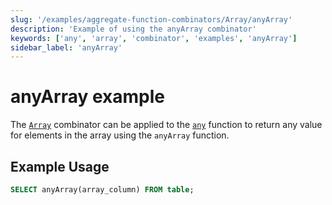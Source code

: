 ```yaml
---
slug: '/examples/aggregate-function-combinators/Array/anyArray'
description: 'Example of using the anyArray combinator'
keywords: ['any', 'array', 'combinator', 'examples', 'anyArray']
sidebar_label: 'anyArray'
---
```


# anyArray example

The [`Array`](/sql-reference/aggregate-functions/combinators#-array) combinator can be applied to the [`any`](/sql-reference/aggregate-functions/reference/any) function to return any value for elements in the array using the `anyArray` function.

## Example Usage

```sql
SELECT anyArray(array_column) FROM table;
``` 